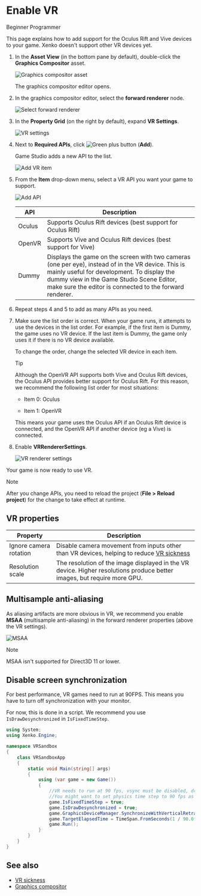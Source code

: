 # Enable VR

<span class="label label-doc-level">Beginner</span>
<span class="label label-doc-audience">Programmer</span>

This page explains how to add support for the Oculus Rift and Vive devices to your game. Xenko doesn't support other VR devices yet.

1. In the **Asset View** (in the bottom pane by default), double-click the **Graphics Compositor** asset.

    ![Graphics compositor asset](../graphics/graphics-compositor/media/graphics-compositor-asset.png)

    The graphics compositor editor opens.

2. In the graphics compositor editor, select the **forward renderer** node.

    ![Select forward renderer](media/select-forward-renderer.png)

3. In the **Property Grid** (on the right by default), expand **VR Settings**.

    ![VR settings](media/vr-settings.png)

4. Next to **Required APIs**, click ![Green plus button](~/manual/game-studio/media/green-plus-icon.png) (**Add**).

    Game Studio adds a new API to the list.

    ![Add VR item](media/add-vr-api.png)

5. From the **Item** drop-down menu, select a VR API you want your game to support.

    ![Add API](media/select-vr-api.png)

    | API    | Description 
    |--------| --------
    | Oculus | Supports Oculus Rift devices (best support for Oculus Rift) 
    | OpenVR | Supports Vive and Oculus Rift devices (best support for Vive) 
    | Dummy  | Displays the game on the screen with two cameras (one per eye), instead of in the VR device. This is mainly useful for development. To display the dummy view in the Game Studio Scene Editor, make sure the editor is connected to the forward renderer.

6. Repeat steps 4 and 5 to add as many APIs as you need.

7. Make sure the list order is correct. When your game runs, it attempts to use the devices in the list order. For example, if the first item is Dummy, the game uses no VR device. If the last item is Dummy, the game only uses it if there is no VR device available.

    To change the order, change the selected VR device in each item.

    >[!Tip]
    >Although the OpenVR API supports both Vive and Oculus Rift devices, the Oculus API provides better support for Oculus Rift. For this reason, we recommend the following list order for most situations:
    >
    >* Item 0: Oculus
    >
    >* Item 1: OpenVR
    >
    >This means your game uses the Oculus API if an Oculus Rift device is connected, and the OpenVR API if another device (eg a Vive) is connected.

8. Enable **VRRendererSettings**.

    ![VR renderer settings](media/vr-renderer-settings.png)

Your game is now ready to use VR.

>[!Note]
>After you change APIs, you need to reload the project (**File > Reload project**) for the change to take effect at runtime.

## VR properties

| Property                | Description      
|-------------------------|--------
| Ignore camera rotation  | Disable camera movement from inputs other than VR devices, helping to reduce [VR sickness](vr-sickness.md)
| Resolution scale        | The resolution of the image displayed in the VR device. Higher resolutions produce better images, but require more GPU.

## Multisample anti-aliasing 

As aliasing artifacts are more obvious in VR, we recommend you enable **MSAA** (multisample anti-aliasing) in the forward renderer properties (above the VR settings).

![MSAA](media/MSAA.png)

>[!Note]
>MSAA isn't supported for Direct3D 11 or lower.

## Disable screen synchronization

For best performance, VR games need to run at 90FPS. This means you have to turn off synchronization with your monitor. 

For now, this is done in a script. We recommend you use `IsDrawDesynchronized` in `IsFixedTimeStep`.

```cs
using System;
using Xenko.Engine;

namespace VRSandbox
{
    class VRSandboxApp
    {
        static void Main(string[] args)
        {
            using (var game = new Game())
            {
                //VR needs to run at 90 fps, vsync must be disabled, draw must be not synchronized
                //You might want to set physics time step to 90 fps as well if you use character controller with unregular movements, but please avoid that! use Kinematic rigidbodies when possible.
                game.IsFixedTimeStep = true;
                game.IsDrawDesynchronized = true;
                game.GraphicsDeviceManager.SynchronizeWithVerticalRetrace = false;
                game.TargetElapsedTime = TimeSpan.FromSeconds(1 / 90.0f);
                game.Run();
            }
        }
    }
}
```

## See also

* [VR sickness](vr-sickness.md)
* [Graphics compositor](../graphics/graphics-compositor/index.md)